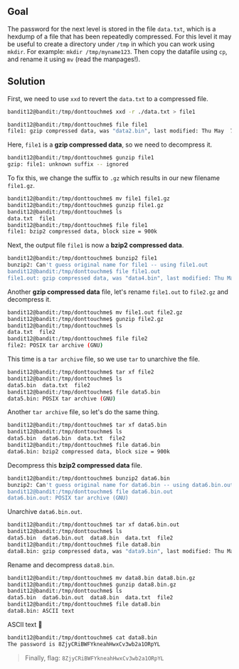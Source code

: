 ## Goal
The password for the next level is stored in the file `data.txt`, which is a hexdump of a file that has been repeatedly compressed. For this level it may be useful to create a directory under `/tmp` in which you can work using `mkdir`. For example: `mkdir /tmp/myname123`. Then copy the datafile using `cp`, and rename it using `mv` (read the manpages!).

## Solution
First, we need to use `xxd` to revert the `data.txt` to a compressed file.
```sh
bandit12@bandit:/tmp/donttouchme$ xxd -r ./data.txt > file1
```
```sh
bandit12@bandit:/tmp/donttouchme$ file file1
file1: gzip compressed data, was "data2.bin", last modified: Thu May  7 18:14:30 2020, max compression, from Unix
```

Here, `file1` is a **gzip compressed data**, so we need to decompress it.
```sh
bandit12@bandit:/tmp/donttouchme$ gunzip file1
gzip: file1: unknown suffix -- ignored
```

To fix this, we change the suffix to `.gz` which results in our new filename `file1.gz`.
```sh
bandit12@bandit:/tmp/donttouchme$ mv file1 file1.gz
bandit12@bandit:/tmp/donttouchme$ gunzip file1.gz 
bandit12@bandit:/tmp/donttouchme$ ls
data.txt  file1
bandit12@bandit:/tmp/donttouchme$ file file1
file1: bzip2 compressed data, block size = 900k
```

Next, the output file `file1` is now a **bzip2 compressed data**.
```sh
bandit12@bandit:/tmp/donttouchme$ bunzip2 file1
bunzip2: Can't guess original name for file1 -- using file1.out
bandit12@bandit:/tmp/donttouchme$ file file1.out
file1.out: gzip compressed data, was "data4.bin", last modified: Thu May  7 18:14:30 2020, max compression, from Unix
```

Another **gzip compressed data** file, let's rename `file1.out` to `file2.gz` and decompress it.
```sh
bandit12@bandit:/tmp/donttouchme$ mv file1.out file2.gz
bandit12@bandit:/tmp/donttouchme$ gunzip file2.gz 
bandit12@bandit:/tmp/donttouchme$ ls
data.txt  file2
bandit12@bandit:/tmp/donttouchme$ file file2
file2: POSIX tar archive (GNU)
```

This time is a `tar archive` file, so we use `tar` to unarchive the file.
```sh
bandit12@bandit:/tmp/donttouchme$ tar xf file2
bandit12@bandit:/tmp/donttouchme$ ls
data5.bin  data.txt  file2
bandit12@bandit:/tmp/donttouchme$ file data5.bin
data5.bin: POSIX tar archive (GNU)
```

Another `tar archive` file, so let's do the same thing.
```sh
bandit12@bandit:/tmp/donttouchme$ tar xf data5.bin
bandit12@bandit:/tmp/donttouchme$ ls
data5.bin  data6.bin  data.txt  file2
bandit12@bandit:/tmp/donttouchme$ file data6.bin
data6.bin: bzip2 compressed data, block size = 900k
```

Decompress this **bzip2 compressed data** file.
```sh
bandit12@bandit:/tmp/donttouchme$ bunzip2 data6.bin
bunzip2: Can't guess original name for data6.bin -- using data6.bin.out
bandit12@bandit:/tmp/donttouchme$ file data6.bin.out
data6.bin.out: POSIX tar archive (GNU)
```

Unarchive `data6.bin.out`.
```sh
bandit12@bandit:/tmp/donttouchme$ tar xf data6.bin.out
bandit12@bandit:/tmp/donttouchme$ ls
data5.bin  data6.bin.out  data8.bin  data.txt  file2
bandit12@bandit:/tmp/donttouchme$ file data8.bin
data8.bin: gzip compressed data, was "data9.bin", last modified: Thu May  7 18:14:30 2020, max compression, from Unix
```

Rename and decompress `data8.bin`.
```sh
bandit12@bandit:/tmp/donttouchme$ mv data8.bin data8.bin.gz
bandit12@bandit:/tmp/donttouchme$ gunzip data8.bin.gz 
bandit12@bandit:/tmp/donttouchme$ ls
data5.bin  data6.bin.out  data8.bin  data.txt  file2
bandit12@bandit:/tmp/donttouchme$ file data8.bin
data8.bin: ASCII text
```

ASCII text 🥳
```sh
bandit12@bandit:/tmp/donttouchme$ cat data8.bin
The password is 8ZjyCRiBWFYkneahHwxCv3wb2a1ORpYL
```
> Finally, flag: `8ZjyCRiBWFYkneahHwxCv3wb2a1ORpYL`
